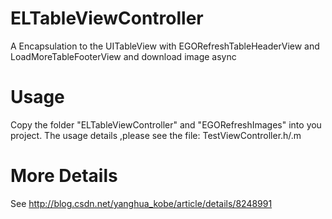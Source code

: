 ELTableViewController
============

A Encapsulation to the UITableView with EGORefreshTableHeaderView and LoadMoreTableFooterView and download image async

Usage
============

Copy the folder "ELTableViewController" and "EGORefreshImages" into you project.
The usage details ,please see the file: TestViewController.h/.m 

More Details
============

See http://blog.csdn.net/yanghua_kobe/article/details/8248991